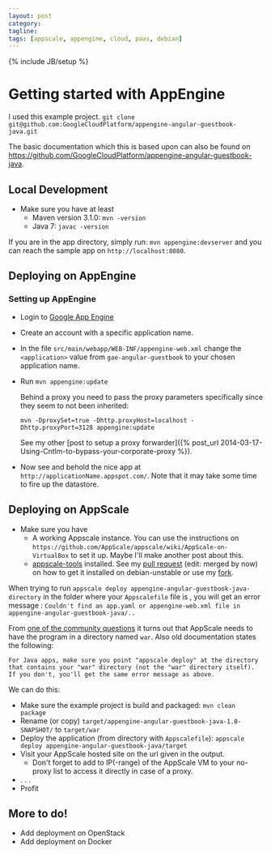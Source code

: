 ```yaml
---
layout: post
category: 
tagline: 
tags: [appscale, appengine, cloud, paas, debian]
---
```

{% include JB/setup %}

# Getting started with AppEngine

I used this example project.
`git clone git@github.com:GoogleCloudPlatform/appengine-angular-guestbook-java.git`

The basic documentation which this is based upon can also be found on https://github.com/GoogleCloudPlatform/appengine-angular-guestbook-java.

## Local Development

- Make sure you have at least
  * Maven version 3.1.0: `mvn -version`
  * Java 7: `javac -version`

If you are in the app directory, simply run: `mvn appengine:devserver` and you can reach the sample app on `http://localhost:8080`.

## Deploying on AppEngine

### Setting up AppEngine
- Login to [Google App Engine](https://appengine.google.com/)
- Create an account with a specific application name.

- In the file `src/main/webapp/WEB-INF/appengine-web.xml` change the `<application>` value from `gae-angular-guestbook` to your chosen application name.

- Run `mvn appengine:update`
  
  Behind a proxy you need to pass the proxy parameters specifically since they seem to not been inherited:

  `mvn -DproxySet=true -Dhttp.proxyHost=localhost -Dhttp.proxyPort=3128 appengine:update`

  See my other [post to setup a proxy forwarder]({% post_url 2014-03-17-Using-Cntlm-to-bypass-your-corporate-proxy %}).

- Now see and behold the nice app at `http://applicationName.appspot.com/`. Note that it may take some time to fire up the datastore.

## Deploying on AppScale

- Make sure you have
  * A working Appscale instance. You can use the instructions on `https://github.com/AppScale/appscale/wiki/AppScale-on-VirtualBox` to set it up. Maybe I'll make another post about this.
  * [appscale-tools](https://github.com/AppScale/appscale-tools) installed. See my [pull request](https://github.com/AppScale/appscale-tools/pull/384) (edit: merged by now) on how to get it installed on debian-unstable or use my [fork](https://github.com/TimSoethout/appscale-tools).

When trying to run `appscale deploy appengine-angular-guestbook-java-directory` in the folder where your `Appscalefile` file is , you will get an error message : `Couldn't find an app.yaml or appengine-web.xml file in appengine-angular-guestbook-java/..`

From [one of the community questions](https://groups.google.com/d/msg/appscale_community/--YyKd6xwts/NaoE1VDSu5cJ) it turns out that AppScale needs to have the program in a directory named `war`. Also old documentation states the following:
```
For Java apps, make sure you point "appscale deploy" at the directory that contains your "war" directory (not the "war" directory itself). If you don't, you'll get the same error message as above.
```

We can do this:
- Make sure the example project is build and packaged: `mvn clean package`
- Rename (or copy) `target/appengine-angular-guestbook-java-1.0-SNAPSHOT/` to `target/war`
- Deploy the application (from directory with `Appscalefile`): `appscale deploy appengine-angular-guestbook-java/target`
- Visit your AppScale hosted site on the url given in the output.
  * Don't forget to add to IP(-range) of the AppScale VM to your no-proxy list to access it directly in case of a proxy.
- . . .
- Profit

## More to do!
- Add deployment on OpenStack 
- Add deployment on Docker

